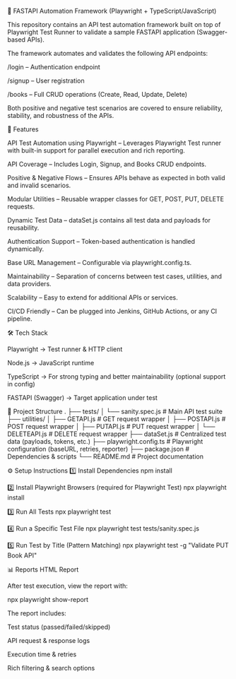 📌 FASTAPI Automation Framework (Playwright + TypeScript/JavaScript)

This repository contains an API test automation framework built on top of Playwright Test Runner to validate a sample FASTAPI application (Swagger-based APIs).

The framework automates and validates the following API endpoints:

/login – Authentication endpoint

/signup – User registration

/books – Full CRUD operations (Create, Read, Update, Delete)

Both positive and negative test scenarios are covered to ensure reliability, stability, and robustness of the APIs.

🚀 Features

API Test Automation using Playwright – Leverages Playwright Test runner with built-in support for parallel execution and rich reporting.

API Coverage – Includes Login, Signup, and Books CRUD endpoints.

Positive & Negative Flows – Ensures APIs behave as expected in both valid and invalid scenarios.

Modular Utilities – Reusable wrapper classes for GET, POST, PUT, DELETE requests.

Dynamic Test Data – dataSet.js contains all test data and payloads for reusability.

Authentication Support – Token-based authentication is handled dynamically.

Base URL Management – Configurable via playwright.config.ts.

Maintainability – Separation of concerns between test cases, utilities, and data providers.

Scalability – Easy to extend for additional APIs or services.

CI/CD Friendly – Can be plugged into Jenkins, GitHub Actions, or any CI pipeline.

🛠 Tech Stack

Playwright → Test runner & HTTP client

Node.js → JavaScript runtime

TypeScript → For strong typing and better maintainability (optional support in config)

FASTAPI (Swagger) → Target application under test

📂 Project Structure
.
├── tests/
│   └── sanity.spec.js       # Main API test suite
├── utilities/
│   ├── GETAPI.js            # GET request wrapper
│   ├── POSTAPI.js           # POST request wrapper
│   ├── PUTAPI.js            # PUT request wrapper
│   └── DELETEAPI.js         # DELETE request wrapper
├── dataSet.js               # Centralized test data (payloads, tokens, etc.)
├── playwright.config.ts     # Playwright configuration (baseURL, retries, reporter)
├── package.json             # Dependencies & scripts
└── README.md                # Project documentation

⚙️ Setup Instructions
1️⃣ Install Dependencies
npm install

2️⃣ Install Playwright Browsers (required for Playwright Test)
npx playwright install

3️⃣ Run All Tests
npx playwright test

4️⃣ Run a Specific Test File
npx playwright test tests/sanity.spec.js

5️⃣ Run Test by Title (Pattern Matching)
npx playwright test -g "Validate PUT Book API"

📊 Reports
HTML Report

After test execution, view the report with:

npx playwright show-report


The report includes:

Test status (passed/failed/skipped)

API request & response logs

Execution time & retries

Rich filtering & search options
